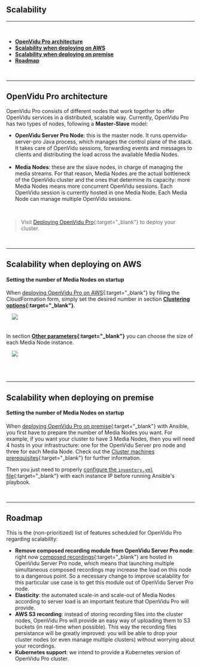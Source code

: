 <h2 id="section-title">Scalability</h2>
<hr>

<br>

- **[OpenVidu Pro architecture](#openvidu-pro-architecture)**
- **[Scalability when deploying on AWS](#scalability-when-deploying-on-aws)**
- **[Scalability when deploying on premise](#scalability-when-deploying-on-premise)**
- **[Roadmap](#roadmap)**

<br>

---

## OpenVidu Pro architecture

OpenVidu Pro consists of different nodes that work together to offer OpenVidu services in a distributed, scalable way. Currently, OpenVidu Pro has two types of nodes, following a **Master-Slave** model:

- **OpenVidu Server Pro Node**: this is the master node. It runs openvidu-server-pro Java process, which manages the control plane of the stack. It takes care of OpenVidu sessions, forwarding events and messages to clients and distributing the load across the available Media Nodes.<br><br>
- **Media Nodes**: these are the slave nodes, in charge of managing the media streams. For that reason, Media Nodes are the actual bottleneck of the OpenVidu cluster and the ones that determine its capacity: more Media Nodes means more concurrent OpenVidu sessions. Each OpenVidu session is currently hosted in one Media Node. Each Media Node can manage multiple OpenVidu sessions.

<br>

> Visit [Deploying OpenVidu Pro](/docs/openvidu-pro/deploying-openvidu-pro){:target="_blank"} to deploy your cluster.

<br>

---

## Scalability when deploying on AWS

#### Setting the number of Media Nodes on startup

When [deploying OpenVidu Pro on AWS](/docs/openvidu-pro/deploying-openvidu-pro#deploying-openvidu-pro-on-aws){:target="_blank"} by filling the CloudFormation form, simply set the desired number in section **[Clustering options](/docs/openvidu-pro/deploying-openvidu-pro/#clustering-options){:target="_blank"}**.

<div class="row">
    <div style="margin: 5px 15px 35px 15px">
        <a data-fancybox="gallery-pro11" href="/img/docs/openvidu-pro/marketplace/marketClusteringOptions.png"><img class="img-responsive img-pro img-pro-small" src="/img/docs/openvidu-pro/marketplace/marketClusteringOptions.png"/></a>
    </div>
</div>

In section **[Other parameters](/docs/openvidu-pro/deploying-openvidu-pro/#other-parameters){:target="_blank"}** you can choose the size of each Media Node instance.

<div class="row">
    <div style="margin: 5px 15px 35px 15px">
        <a data-fancybox="gallery-pro12" href="/img/docs/openvidu-pro/marketplace/marketOthers.png"><img class="img-responsive img-pro img-pro-small" src="/img/docs/openvidu-pro/marketplace/marketOthers.png"/></a>
    </div>
</div>

<br>

---

## Scalability when deploying on premise

#### Setting the number of Media Nodes on startup

When [deploying OpenVidu Pro on premise](/docs/openvidu-pro/deploying-openvidu-pro#deploying-openvidu-pro-on-premise){:target="_blank"} with Ansible, you first have to prepare the number of Media Nodes you want. For example, if you want your cluster to have 3 Media Nodes, then you will need 4 hosts in your infrastructure: one for the OpenVidu Server pro node and three for each Media Node. Check out the [Cluster machines prerequisites](/docs/openvidu-pro/deploying-openvidu-pro/#in-your-cluster-machines){:target="_blank"} for further information.

Then you just need to properly [configure the `inventory.yml` file](/docs/openvidu-pro/deploying-openvidu-pro/#3-ansibles-inventory){:target="_blank"} with each instance IP before running Ansible's playbook.

<!--

#### Setting the number of Media Nodes on startup

There are 3 [configuration properties](/docs/reference-docs/openvidu-server-params/){:target="_blank"} that you must set up to launch OpenVidu Pro with multiple Media Nodes:

- `openvidu.pro.cluster`: set it to `true`
- `openvidu.pro.cluster.load-strategy`: this property defines the load strategy for distributing the video sessions among the different Media Nodes. New sessions will be established automatically in the less loaded server. This property may be:
    - `streams`: the load is calculated counting the total number of publishers and subscribers in the Media Node
    - `sessions`: the load is calculated counting the number of sessions in the Media Node
    - `mediaObjects`: the load is calculated counting the number of media objects in the Media Node. This includes publisher an dsubscriber endpoints, filter
- `kms.uris`: 

-->

<br>

---

## Roadmap

This is the (non-prioritized) list of features scheduled for OpenVidu Pro regarding scalability:

- **Remove composed recording module from OpenVidu Server Pro node**: right now [composed recordings](/docs/advanced-features/recording/#composed-recording){:target="_blank"} are hosted in OpenVidu Server Pro node, which means that launching multiple simultaneous composed recordings may increase the load on this node to a dangerous point. So a necessary change to improve scalability for this particular use case is to get this module out of OpenVidu Server Pro node.
- **Elasticity**: the automated scale-in and scale-out of Media Nodes according to server load is an important feature that OpenVidu Pro will provide.
- **AWS S3 recording**: instead of storing recording files into the cluster nodes, OpenVidu Pro will provide an easy way of uploading them to S3 buckets (in real-time when possible). This way the recording files persistance will be greatly improved: you will be able to drop your cluster nodes (or even manage multiple clusters) without worrying about your recordings.
- **Kubernetes support**: we intend to provide a Kubernetes version of OpenVidu Pro cluster.

<br>